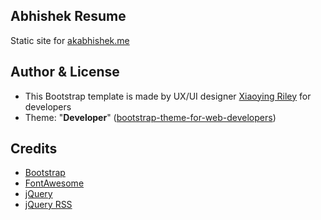 ## Abhishek Resume
Static site for [akabhishek.me](https://akabhishek.github.io/)

## Author & License
- This Bootstrap template is made by UX/UI designer [Xiaoying Riley](https://twitter.com/3rdwave_themes) for developers 
- Theme: "**Developer**" ([bootstrap-theme-for-web-developers](https://themes.3rdwavemedia.com/bootstrap-templates/resume/free-bootstrap-theme-for-web-developers/))

## Credits
- [Bootstrap](http://getbootstrap.com/)
- [FontAwesome](http://fortawesome.github.io/Font-Awesome/)
- [jQuery](http://jquery.com/)
- [jQuery RSS](https://github.com/sdepold/jquery-rss)
